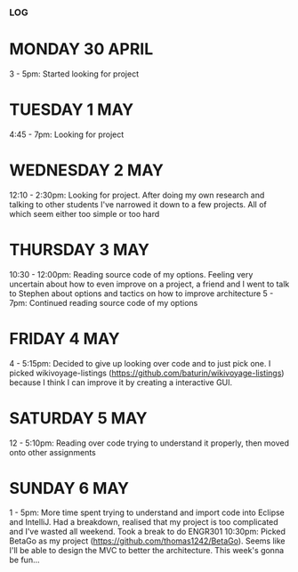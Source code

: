 ### LOG


# MONDAY 30 APRIL
3 - 5pm: Started looking for project


# TUESDAY 1 MAY
4:45 - 7pm: Looking for project


# WEDNESDAY 2 MAY 
12:10 - 2:30pm: Looking for project. After doing my own research and talking to other students I've narrowed it down to a few projects. All of which seem either too simple or too hard


# THURSDAY 3 MAY
10:30 - 12:00pm: Reading source code of my options. Feeling very uncertain about how to even improve on a project, a friend and I went to talk to Stephen about options and tactics on how to improve architecture 
5 - 7pm: Continued reading source code of my options


# FRIDAY 4 MAY 
4 - 5:15pm: Decided to give up looking over code and to just pick one. I picked wikivoyage-listings (https://github.com/baturin/wikivoyage-listings) because I think I can improve it by creating a interactive GUI.


# SATURDAY 5 MAY 
12 - 5:10pm: Reading over code trying to understand it properly, then moved onto other assignments


# SUNDAY 6 MAY 
1 - 5pm: More time spent trying to understand and import code into Eclipse and IntelliJ. Had a breakdown, realised that my project is too complicated and I've wasted all weekend. Took a break to do ENGR301 
10:30pm: Picked BetaGo as my project (https://github.com/thomas1242/BetaGo). Seems like I'll be able to design the MVC to better the architecture. This week's gonna be fun...
